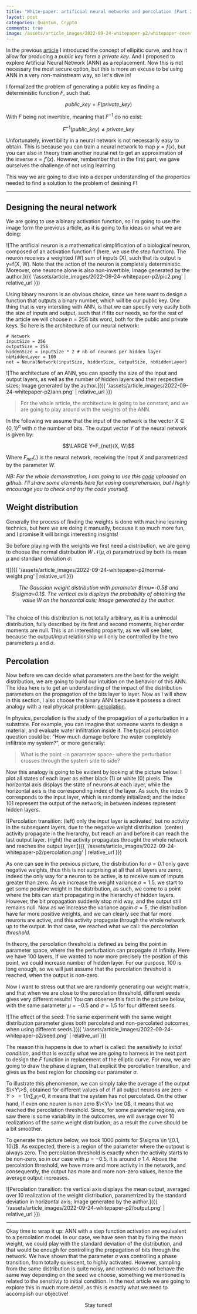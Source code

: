 ```yaml
---
title: "White-paper: artificial neural networks and percolation (Part 2)"
layout: post
categories: Quantum, Crypto
comments: true
image: /assets/article_images/2022-09-24-whitepaper-p2/whitepaper-cover.jpg
---
```


In the previous [article](https://manuneuro.github.io/EmmanuelCalvet//quantum,/crypto/2022/09/01/whitepaper-p1.html) I introduced the concept of ellipitic curve, and how it allow for producing a *public ke*y form a *private key*. And I proposed to explore Artificial Neural Network (ANN) as a replacement. Now this is not necessary the most secure option, but this is more an excuse to be using ANN in a very non-mainstream way, so let's dive in!

I formalized the problem of generating a public key as finding a deterministic function $F$, such that:

$$public\_key = F(private\_key)$$

With $F$ being not invertible, meaning that $F^{-1}$ do no exist:

$$F^{-1}(public\_key) \ne private\_key$$

Unfortunately, invertibility in a neural network is not necessarily easy to obtain. This is because you can train a neural network to map $y=f(x)$, but you can also in theory train another neural net to get an approximation of the inverse $x=f'(x)$. However, rembember that in the first part, we gave ourselves the challenge of not using learning

This way we are going to dive into a deeper understanding of the properties needed to find a solution to the problem of desining $F$!

***

## Designing the neural network

We are going to use a binary activation function, so I'm going to use the image form the previous article, as it is going to fix ideas on what we are doing:

![The artificial neuron is a mathematical simplification of a biological neuron, composed of an activation function f (here, we use the step function). The neuron receives a weighted (W) sum of inputs (X), such that its output is y=f(X, W). Note that the action of the neuron is completely deterministic. Moreover, one neurone alone is also non-invertible; Image generated by the author.]({{ '/assets/article_images/2022-09-24-whitepaper-p2/pic2.png' | relative_url }})

Using binary neurons is an obvious choice, since we here want to design a function that outputs a binary number, which will be our public key. One thing that is very intersting with ANN, is that we can specify very easily both the size of inputs and output, such that if fits our needs, so for the rest of the article we will choose $n=256$ bits word, both for the public and private keys. So here is the architecture of our neural network:

```
# Network    
inputSize = 256
outputSize = 256
hiddenSize = inputSize * 2 # nb of neurons per hidden layer
nbHiddenLayer = 100
net = NeuralNetwork(inputSize, hiddenSize, outputSize, nbHiddenLayer)
```
![The architecture of an ANN, you can specify the size of the input and output layers, as well as the number of hidden layers and their respective sizes; Image generated by the author.]({{ '/assets/article_images/2022-09-24-whitepaper-p2/ann.png' | relative_url }})

> For the whole article, the architecture is going to be constant, and we are going to play around with the weights of the ANN.

In the following we assume that the input of the network is the vector $X\in \{0, 1\}^n$ with $n$ the number of bits. The output vector $Y$ of the neural network is given by:

$$\LARGE Y=F_{net}(X, W)$$

Where $F_{net}(.)$ is the neural network, receiving the input $X$ and parametrized by the parameter $W$. 

*NB: For the whole demonstration, I am going to use this [code]() uploaded on github. I'll share some elements here for easing comprehension, but I highly encourage you to check and try the code yourself.*

## Weight distribution

Generally the process of finding the weights is done with machine learning technics, but here we are doing it manually, because it so much more fun, and I promise It will brings interesting insights!

So before playing with the weights we first need a distribution, we are going to choose the normal distribution $W~\mathcal{N}(\mu, \sigma)$ parametrized by both its mean $\mu$ and standard deviation $\sigma$:

![]({{ '/assets/article_images/2022-09-24-whitepaper-p2/normal-weight.png' | relative_url }})
<center><i>The Gaussian weight distribution with parameter $\mu=-0.5$ and $\sigma=0.1$. The vertical axis displays the probability of obtaining the value W on the horizontal axis; Image generated by the author.</i></center>

<br>

The choice of this distribution is not totally arbitrary, as it is a unimodal distribution, fully described by its first and second moments, higher order moments are null. This is an interesting property, as we will see later, because the output/input relationship will only be controlled by the two parameters $\mu$ and $\sigma$.

## Percolation

Now before we can decide what parameters are the best for the weight distribution, we are going to build our intuition on the behavior of this ANN. The idea here is to get an understanding of the impact of the distribution parameters on the propagation of the bits layer to layer. Now as I will show in this section, I also choose the binary ANN because it possess a direct analogy with a real physical problem: [percolation](https://introcs.cs.princeton.edu/java/24percolation/).

In physics, percolation is the study of the propagation of a perturbation in a substrate. For example, you can imagine that someone wants to design a material, and evaluate water infiltration inside it. The typical percolation question could be: "How much damage before the water completely infiltrate my system?", or more generally:

> What is the point -in parameter space- where the perturbation crosses through the system side to side?

Now this analogy is going to be evident by looking at the picture below: I plot all states of each layer as either black (1) or white (0) pixels. The horizontal axis displays the state of neurons at each layer, while the horizontal axis is the corresponding index of the layer. As such, the index 0 corresponds to the input layer, which is randomly initialized; and the index 101 represent the output of the network; in between indexes represent hidden layers. 

![Percolation transition: (left) only the input layer is activated, but no activity in the subsequent layers, due to the negative weight distribution. (center) activity propagate in the hierarchy, but reach an and before it can reach the last output layer. (right) the activity propagates throught the whole network and reaches the output layer.]({{ '/assets/article_images/2022-09-24-whitepaper-p2/percolation.png' | relative_url }})

 
As one can see in the previous picture, the distribution for $\sigma=0.1$ only gave negative weights, thus this is not surprising at all that all layers are zeros, indeed the only way for a neuron to be active, is to receive sum of imputs greater than zero. As we increase the weight variance $\sigma=1.5$, we start to get some positive weight in the distribution, as such, we come to a point where the bits can start propagating in the hierarchy of hidden layers. However, the bit propagation suddenly stop mid way, and the output still remains null. Now as we increase the variance again $\sigma=5$, the distribution have far more positive weights, and we can clearly see that far more neurons are active, and this activity propagate through the whole network up to the output. In that case, we reached what we call: the *percolation threshold*. 

In theory, the percolation threshold is defined as being the point in parameter space, where the the perturbation can propagate at infinity. Here we have $100$ layers, If we wanted to now more precisely the position of this point, we could increase number of hidden layer. For our purpose, $100$ is long enough, so we will just assume that the percolation threshold is reached, when the output is non-zero.

Now I want to stress out that we are randomly generating our weight matrix, and that when we are close to the percolation threshold, different seeds gives very different results! You can observe this fact in the picture below, with the same parameter $\mu=-0.5$ and $\sigma=1.5$ for four different seeds. 

![The effect of the seed: The same experiment with the same weight distribution parameter gives both percolated and non-percolated outcomes, when using different seeds.]({{ '/assets/article_images/2022-09-24-whitepaper-p2/seed.png' | relative_url }})

The reason this happens is due to whart is called: the *sensitivity to initial condition*, and that is exactly what we are going to harness in the next part to design the $F$ function in replacement of the elliptic curve. For now, we are going to draw the phase diagram, that explicit the percolation transition, and gives us the best region for choosing our parameter $\sigma$. 

To illustrate this phenomenon, we can simply take the average of the output $\<Y\>$, obtained for different values of $\sigma$! If all output neurons are zero $<Y>=1/n\sum_i y_i$=0, it means that the system has not percolated. On the other hand, if even one neuron is non zero $\<Y\> \ne 0$, it means that we reached the percolation threshold. Since, for some parameter regions, we saw there is some variability in the outcomes, we will average over $10$ realizations of the same weight distribution; as a result the curve should be a bit smoother.

To generate the picture below, we took $1000$ points for $\sigma \in \[0.1, 10\]$. As excpected, there is a region of the parameter where the outpout is always zero. The percolation threshold is exactly when the activity starts to be non-zero, so in our case with $\mu=-0.5$, it is around $\sigma~1.4$. Above the percolation threshold, we have more and more activity in the network, and consequently, the output has more and more non-zero values, hence the average output increases. 

![Percolation transition: the vertical axis displays the mean output, averaged over 10 realization of the weight distribution, parametrized by the standard deviation in horizontal axis; Image generated by the author.]({{ '/assets/article_images/2022-09-24-whitepaper-p2/output.png' | relative_url }})


***

Okay time to wrap it up: ANN with a step function activation are equivalent to a percolation model. In our case, we have seen that by fixing the mean weight, we could play with the standard deviation of the distribution, and that would be enough for controlling the propagation of bits through the network. We have shown that the parameter $\sigma$ was controlling a phase transition, from totally quiescent, to highly activated. However, sampling from the same distribution is quite noisy, and networks do not behave the same way depending on the seed we choose, something we mentioned is related to the sensitiviy to initial condition. In the next article we are going to explore this in much more detail, as this is exactly what we need to accomplish our objective! 

<center> Stay tuned! </center>


